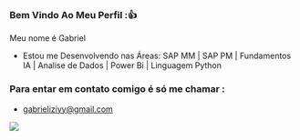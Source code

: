 ### Bem Vindo Ao Meu Perfil :👍

Meu nome é Gabriel


- Estou me Desenvolvendo nas Áreas: SAP MM | SAP PM | Fundamentos IA | Analise de Dados | Power Bi | Linguagem Python

### Para entar em contato comigo é só me chamar :

- gabrieliziyy@gmail.com

![](https://github.com/GabrielIzidoro/GabrielIzidoro/assets/170363831/07e990f6-6c0b-4a6c-bdb4-f7c1aa6a5fd7)

